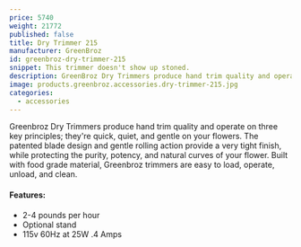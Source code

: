 ```yaml
---
price: 5740
weight: 21772
published: false
title: Dry Trimmer 215
manufacturer: GreenBroz
id: greenbroz-dry-trimmer-215
snippet: This trimmer doesn't show up stoned.
description: GreenBroz Dry Trimmers produce hand trim quality and operate on three key principles; they're quick, quiet, and gentle.
image: products.greenbroz.accessories.dry-trimmer-215.jpg
categories:
  - accessories
---
```


Greenbroz Dry Trimmers produce hand trim quality and operate on three key principles; they're quick, quiet, and gentle on your flowers. The patented blade design and gentle rolling action provide a very tight finish, while protecting the purity, potency, and natural curves of your flower. Built with food grade material, Greenbroz trimmers are easy to load, operate, unload, and clean.

#### Features:

* 2-4 pounds per hour
* Optional stand
* 115v 60Hz at 25W .4 Amps
